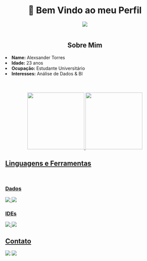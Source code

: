 <body>
  <div align="center">
    <h1> 👋 Bem Vindo ao meu Perfil</h1>
  <img align="center" src= "https://64.media.tumblr.com/0b858b695f0a332f2f9b212a9d9af9ec/tumblr_n3gd299LU91rq7boso1_500.gif" />
  </div>
<br>

<div>

  
<div>
<h2 align="center"> Sobre Mim </h2>
  <div align="center">

  </div>
<li>
 <b>Name:</b> Alexsander Torres
</li>
<li>
<b>Idade:</b> 23 anos
</li>
<li>
<b>Ocupação:</b> Estudante Universitário
</li>
<li>
<b>Interesses:</b> Análise de Dados & BI
</li>
<br><br><br>
<div align="center">
<a href="https://github.com/LeNinjaRed">
<img height="180em" src="https://github-readme-stats.vercel.app/api/top-langs/?username=LeNinjaRed&layout=compact&langs_count=7&theme=dracula"/>
<img height="180em" src="https://github-readme-stats.vercel.app/api?username=LeNinjaRed&show_icons=true&theme=dracula&include_all_commits=true&count_private=true"/>
</div>
</div>

 <div>
   <h2>Linguagens e Ferramentas</h2>
   <br>
    <h3>Dados</h3>
   <img src="https://img.shields.io/badge/MySQL-00000F?style=for-the-badge&logo=mysql&logoColor=white" />
   <img src="https://img.shields.io/badge/Microsoft%20SQL%20Server-CC2927?style=for-the-badge&logo=microsoft%20sql%20server&logoColor=white" />
   <br>
   <h3>IDEs</h3>
   <img src="https://img.shields.io/badge/Visual_Studio_Code-0078D4?style=for-the-badge&logo=visual%20studio%20code&logoColor=white" />
   <img src="https://img.shields.io/badge/Visual_Studio-5C2D91?style=for-the-badge&logo=visual%20studio&logoColor=white" />
 </div>
  
<div>
  <h2>Contato</h2>
  <a href = "mailto:alexsandertlima@gmail.com"><img src="https://img.shields.io/badge/Gmail-D14836?style=for-the-badge&logo=gmail&logoColor=white"></a>
  <a href="https://www.linkedin.com/in/alexsander-t-lima" target="_blank"><img src="https://img.shields.io/badge/LinkedIn-0077B5?style=for-the-badge&logo=linkedin&logoColor=white"></a>   
</div>
</body>
